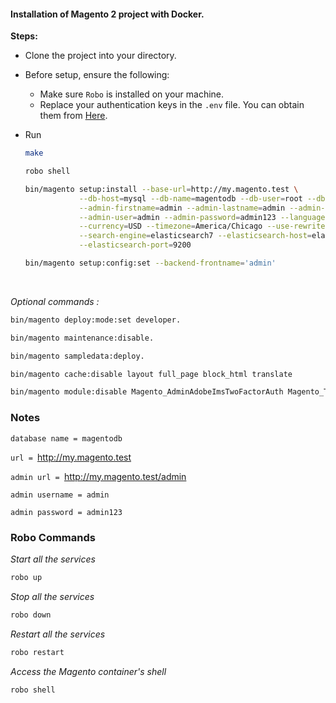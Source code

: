 #### Installation of Magento 2 project with Docker.

**Steps:**
+ Clone the project into your directory.
+ Before setup, ensure the following:
  + Make sure ``Robo`` is installed on your machine.
  + Replace your authentication keys in the ``.env`` file. You can obtain them from [Here](https://account.magento.com/applications/customer/login/?client_id=10906dd964b2dcc6befafab4f567ce6b&redirect_uri=https%3A%2F%2Fcommercemarketplace.adobe.com%2Fsso%2Faccount%2FoauthCallback%2F&response_type=code&scope=adobe_profile&state=803890819861194a4c391a8e4d8f1823).
    
+ Run 
  ```bash 
  make
  ```
  ```bash
  robo shell
  ```
    ```bash
    bin/magento setup:install --base-url=http://my.magento.test \
                --db-host=mysql --db-name=magentodb --db-user=root --db-password=root \
                --admin-firstname=admin --admin-lastname=admin --admin-email=admin@admin.com \
                --admin-user=admin --admin-password=admin123 --language=en_US \
                --currency=USD --timezone=America/Chicago --use-rewrites=1 \
                --search-engine=elasticsearch7 --elasticsearch-host=elasticsearch \
                --elasticsearch-port=9200
    ```
  ```bash
  bin/magento setup:config:set --backend-frontname='admin'
  ```
  <br />
*Optional commands :*

```bash
bin/magento deploy:mode:set developer.
```

```bash
bin/magento maintenance:disable.
```
```bash
bin/magento sampledata:deploy.
```
```bash
bin/magento cache:disable layout full_page block_html translate
```
```bash
bin/magento module:disable Magento_AdminAdobeImsTwoFactorAuth Magento_TwoFactorAuth
```

### Notes

`database name = magentodb`

`url = `http://my.magento.test

`admin url = `http://my.magento.test/admin

`admin username = admin`

`admin password = admin123`

### Robo Commands

*Start all the services*
```bash 
robo up
```
*Stop all the services*
```bash
robo down
```

*Restart all the services*
```bash
robo restart
```

*Access the Magento container's shell*
```bash
robo shell
```